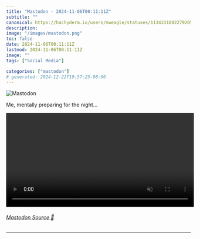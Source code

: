 ```yaml
---
title: "Mastodon - 2024-11-06T00:11:11Z"
subtitle: ""
canonical: https://hachyderm.io/users/mweagle/statuses/113433108227920524
description:
image: "/images/mastodon.png"
toc: false
date: 2024-11-06T00:11:11Z
lastmod: 2024-11-06T00:11:11Z
image: ""
tags: ["Social Media"]

categories: ["mastodon"]
# generated: 2024-12-22T19:57:25-08:00
---
```

![Mastodon](/images/mastodon.png)

<p>Me, mentally preparing for the night…</p>

<video controls autoplay muted loop width="512"><source src="b177da1b8dbc2b87.mp4" type="video/mp4" /></video>

###### [Mastodon Source 🐘](https://hachyderm.io/@mweagle/113433108227920524)

___
